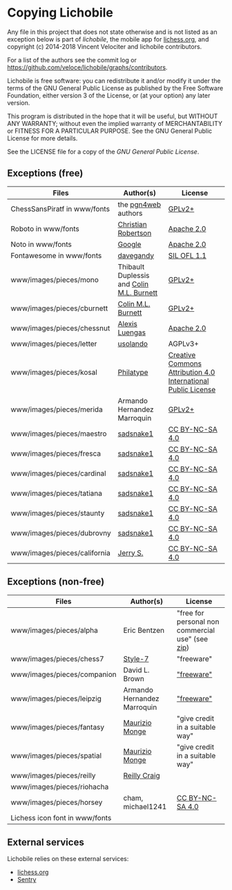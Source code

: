 Copying Lichobile
=================

Any file in this project that does not state otherwise and is not listed as an
exception below is part of *lichobile*, the mobile app for
[lichess.org](lichess.org/mobile), and copyright (c) 2014-2018 Vincent Velociter
and lichobile contributors.

For a list of the authors see the commit log or
https://github.com/veloce/lichobile/graphs/contributors.

Lichobile is free software: you can redistribute it and/or modify
it under the terms of the GNU General Public License as published by
the Free Software Foundation, either version 3 of the License, or
(at your option) any later version.

This program is distributed in the hope that it will be useful,
but WITHOUT ANY WARRANTY; without even the implied warranty of
MERCHANTABILITY or FITNESS FOR A PARTICULAR PURPOSE. See the
GNU General Public License for more details.

See the LICENSE file for a copy of the *GNU General Public License*.

Exceptions (free)
-----------------

Files | Author(s) | License
--- | --- | ---
ChessSansPiratf in www/fonts | the [pgn4web](http://pgn4web.casaschi.net/home.html) authors | [GPLv2+](https://www.gnu.org/licenses/gpl-2.0.txt)
Roboto in www/fonts | [Christian Robertson](http://christianrobertson.com/) | [Apache 2.0](http://www.apache.org/licenses/LICENSE-2.0)
Noto in www/fonts | [Google](https://fonts.google.com/specimen/Noto+Sans) | [Apache 2.0](http://www.apache.org/licenses/LICENSE-2.0)
Fontawesome in www/fonts | [davegandy](https://fontawesome.com) | [SIL OFL 1.1](https://opensource.org/licenses/OFL-1.1)
www/images/pieces/mono | Thibault Duplessis and [Colin M.L. Burnett](https://en.wikipedia.org/wiki/User:Cburnett) | [GPLv2+](https://www.gnu.org/licenses/gpl-2.0.txt)
www/images/pieces/cburnett | [Colin M.L. Burnett](https://en.wikipedia.org/wiki/User:Cburnett) | [GPLv2+](https://www.gnu.org/licenses/gpl-2.0.txt)
www/images/pieces/chessnut | [Alexis Luengas](https://github.com/LexLuengas) | [Apache 2.0](https://github.com/LexLuengas/chessnut-pieces/blob/master/LICENSE.txt)
www/images/pieces/letter | [usolando](https://lichess.org/@/usolando) | AGPLv3+
www/images/pieces/kosal | [Philatype](https://www.philatype.com/) | [Creative Commons Attribution 4.0 International Public License](https://creativecommons.org/licenses/by/4.0/legalcode)
www/images/pieces/merida | Armando Hernandez Marroquin | [GPLv2+](https://www.gnu.org/licenses/gpl-2.0.txt)
www/images/pieces/maestro | [sadsnake1](https://github.com/sadsnake1) | [CC BY-NC-SA 4.0](https://creativecommons.org/licenses/by-nc-sa/4.0/)
www/images/pieces/fresca | [sadsnake1](https://github.com/sadsnake1) | [CC BY-NC-SA 4.0](https://creativecommons.org/licenses/by-nc-sa/4.0/)
www/images/pieces/cardinal | [sadsnake1](https://github.com/sadsnake1) | [CC BY-NC-SA 4.0](https://creativecommons.org/licenses/by-nc-sa/4.0/)
www/images/pieces/tatiana | [sadsnake1](https://github.com/sadsnake1) | [CC BY-NC-SA 4.0](https://creativecommons.org/licenses/by-nc-sa/4.0/)
www/images/pieces/staunty | [sadsnake1](https://github.com/sadsnake1) | [CC BY-NC-SA 4.0](https://creativecommons.org/licenses/by-nc-sa/4.0/)
www/images/pieces/dubrovny | [sadsnake1](https://github.com/sadsnake1) | [CC BY-NC-SA 4.0](https://creativecommons.org/licenses/by-nc-sa/4.0/)
www/images/pieces/california | [Jerry S.](https://sites.google.com/view/jerrychess/home) | [CC BY-NC-SA 4.0](https://creativecommons.org/licenses/by-nc-sa/4.0/)

Exceptions (non-free)
---------------------

Files | Author(s) | License
--- | --- | ---
www/images/pieces/alpha | Eric Bentzen | "free for personal non commercial use" (see [zip](http://www.enpassant.dk/chess/downl/alpha.zip))
www/images/pieces/chess7 | [Style-7](http://www.styleseven.com/) | "freeware"
www/images/pieces/companion | David L. Brown | ["freeware"](http://www.enpassant.dk/chess/fonteng.htm#GC)
www/images/pieces/leipzig | Armando Hernandez Marroquin | ["freeware"](http://www.enpassant.dk/chess/fonteng.htm#LEIPZIG)
www/images/pieces/fantasy | [Maurizio Monge](http://poisson.phc.unipi.it/~monge/chess_art.php) | "give credit in a suitable way"
www/images/pieces/spatial | [Maurizio Monge](http://poisson.phc.unipi.it/~monge/chess_art.php) | "give credit in a suitable way"
www/images/pieces/reilly | [Reilly Craig](https://instagram.com/fader_) |
www/images/pieces/riohacha |
www/images/pieces/horsey | cham, michael1241 | [CC BY-NC-SA 4.0](https://creativecommons.org/licenses/by-nc-sa/4.0/)
Lichess icon font in www/fonts |

External services
-----------------

Lichobile relies on these external services:

* [lichess.org](https://lichess.org)
* [Sentry](https://sentry.io)
